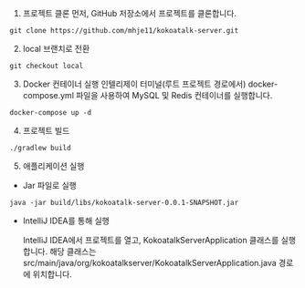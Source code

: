 1. 프로젝트 클론
   먼저, GitHub 저장소에서 프로젝트를 클론합니다.

```
git clone https://github.com/mhje11/kokoatalk-server.git
```

2. local 브랜치로 전환

```
git checkout local
```

3. Docker 컨테이너 실행
   인텔리제이 터미널(루트 프로젝트 경로에서) docker-compose.yml 파일을 사용하여 MySQL 및 Redis 컨테이너를 실행합니다.

```
docker-compose up -d
```

4. 프로젝트 빌드

```
./gradlew build
```

5. 애플리케이션 실행

- Jar 파일로 실행

```
java -jar build/libs/kokoatalk-server-0.0.1-SNAPSHOT.jar
```

- IntelliJ IDEA를 통해 실행

  IntelliJ IDEA에서 프로젝트를 열고, KokoatalkServerApplication 클래스를 실행합니다.
  해당 클래스는 src/main/java/org/kokoatalkserver/KokoatalkServerApplication.java 경로에 위치합니다.
    
